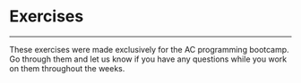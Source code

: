 # Exercises

---

These exercises were made exclusively for the AC programming bootcamp. Go through them and
let us know if you have any questions while you work on them throughout the weeks.
